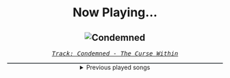 <div align="center"> 
<h1>Now Playing...</h1>

![Condemned](https://i.scdn.co/image/ab67616d00001e02ce97a34b536c1dc623b2d6d7)
--
_<samp><a href="https://open.spotify.com/track/0vPRqGcHQMcCEQLVqDg7qg">Track: Condemned - The Curse Within</a></samp>_

<div style="border: 1px #4B5054 solid"></div>
<details>
  <summary>
    Previous played songs
  </summary>
  <table>
    <thead>
      <tr>
        <th>
          Artist
        </th>
        <th>
          Song
        </th>
        <th>
          Link
        </th>
      </tr>
    </thead>
    <tbody>
      <tr><td>The Curse Within</td><td>Condemned</td><td><a href="https://open.spotify.com/track/0vPRqGcHQMcCEQLVqDg7qg">https://open.spotify.com/track/0vPRqGcHQMcCEQLVqDg7qg</a></td></tr><tr><td>The Last Bear Ender</td><td>The Only Thing They Fear Is You</td><td><a href="https://open.spotify.com/track/04M2CmravhDSoK3DD5yN1F">https://open.spotify.com/track/04M2CmravhDSoK3DD5yN1F</a></td></tr><tr><td>Andrew Baena</td><td>Stygia</td><td><a href="https://open.spotify.com/track/25qFzOkwg6APjkqkwvccC5">https://open.spotify.com/track/25qFzOkwg6APjkqkwvccC5</a></td></tr><tr><td>Alex Terrible</td><td>BFG Division - Doom</td><td><a href="https://open.spotify.com/track/5FuCkxGY4GMDRAFiI0nvY6">https://open.spotify.com/track/5FuCkxGY4GMDRAFiI0nvY6</a></td></tr><tr><td>Rocco Minichiello</td><td>Invasion (from "Bleach") - Metal Version</td><td><a href="https://open.spotify.com/track/6MbS9XB99RDCTqjLxa3Wzy">https://open.spotify.com/track/6MbS9XB99RDCTqjLxa3Wzy</a></td></tr><tr><td>Breaking Benjamin</td><td>Breaking the Silence</td><td><a href="https://open.spotify.com/track/6AGQ7pKkcnc6RVjtARt1ph">https://open.spotify.com/track/6AGQ7pKkcnc6RVjtARt1ph</a></td></tr><tr><td>Breaking Benjamin</td><td>Breath</td><td><a href="https://open.spotify.com/track/4JXfNOePhdgMOI7KZ1L25U">https://open.spotify.com/track/4JXfNOePhdgMOI7KZ1L25U</a></td></tr><tr><td>Siamese</td><td>Through My Head</td><td><a href="https://open.spotify.com/track/4IxfCx0FVapmhoUiUCt0uP">https://open.spotify.com/track/4IxfCx0FVapmhoUiUCt0uP</a></td></tr><tr><td>Alice In Chains</td><td>Would? (2022 Remaster)</td><td><a href="https://open.spotify.com/track/5sFDReWLrZHLFZFjHsjUTS">https://open.spotify.com/track/5sFDReWLrZHLFZFjHsjUTS</a></td></tr><tr><td>Memphis May Fire</td><td>Infection - Instrumental</td><td><a href="https://open.spotify.com/track/70z4n47t0jWptgjhCLpFTd">https://open.spotify.com/track/70z4n47t0jWptgjhCLpFTd</a></td></tr><tr><td>Memphis May Fire</td><td>Infection</td><td><a href="https://open.spotify.com/track/3uvVPu3tNJsAdH2ZzwflRz">https://open.spotify.com/track/3uvVPu3tNJsAdH2ZzwflRz</a></td></tr><tr><td>Memphis May Fire</td><td>Chaotic</td><td><a href="https://open.spotify.com/track/0uN4UAtncmNnwjajxiAGpk">https://open.spotify.com/track/0uN4UAtncmNnwjajxiAGpk</a></td></tr><tr><td>Memphis May Fire</td><td>Paralyzed</td><td><a href="https://open.spotify.com/track/7cLg1ozfTTDi4JoeoxrBqX">https://open.spotify.com/track/7cLg1ozfTTDi4JoeoxrBqX</a></td></tr><tr><td>Memphis May Fire</td><td>Necessary Evil</td><td><a href="https://open.spotify.com/track/6Z1soCfRg4E64gpyf0OUl2">https://open.spotify.com/track/6Z1soCfRg4E64gpyf0OUl2</a></td></tr><tr><td>Memphis May Fire</td><td>Infection</td><td><a href="https://open.spotify.com/track/3uvVPu3tNJsAdH2ZzwflRz">https://open.spotify.com/track/3uvVPu3tNJsAdH2ZzwflRz</a></td></tr><tr><td>Rocco Minichiello</td><td>Stand Up Be Strong (from "Bleach") - Metal Version</td><td><a href="https://open.spotify.com/track/3SJvpSo9KoDFzKX3jPzP3E">https://open.spotify.com/track/3SJvpSo9KoDFzKX3jPzP3E</a></td></tr><tr><td>Rocco Minichiello</td><td>Treachery (from "Bleach") - Metal Version</td><td><a href="https://open.spotify.com/track/6DedcdH8ri4pgtllVhPbLx">https://open.spotify.com/track/6DedcdH8ri4pgtllVhPbLx</a></td></tr><tr><td>Rocco Minichiello</td><td>Fade To Black B13a (from Bleach) - Metal Version</td><td><a href="https://open.spotify.com/track/4KTxPcmVKPH6F9H2IoyMOF">https://open.spotify.com/track/4KTxPcmVKPH6F9H2IoyMOF</a></td></tr><tr><td>Rocco Minichiello</td><td>Invasion (from "Bleach") - Metal Version</td><td><a href="https://open.spotify.com/track/6MbS9XB99RDCTqjLxa3Wzy">https://open.spotify.com/track/6MbS9XB99RDCTqjLxa3Wzy</a></td></tr><tr><td>Rocco Minichiello</td><td>Clavar La Espada (from "Bleach") - Metal Version</td><td><a href="https://open.spotify.com/track/33SLqtslna32dFW5wm8KWg">https://open.spotify.com/track/33SLqtslna32dFW5wm8KWg</a></td></tr>
    </tbody>
  </table>
</details>

</div>

